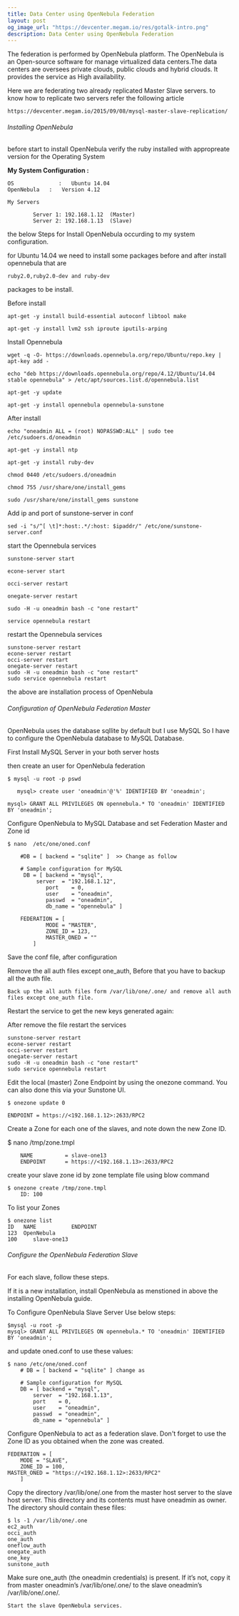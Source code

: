 ```yaml
---
title: Data Center using OpenNebula Federation
layout: post
og_image_url: "https://devcenter.megam.io/res/gotalk-intro.png"
description: Data Center using OpenNebula Federation
---
```


The federation is performed by OpenNebula platform. The OpenNebula is an Open-source software for manage virtualized data centers.The data centers are oversees private clouds, public clouds and hybrid clouds. It provides the service as High availability.

Here we are federating two already replicated Master Slave servers. to know how to replicate two servers refer the following article

    https://devcenter.megam.io/2015/09/08/mysql-master-slave-replication/


###### Installing OpenNebula

before start to install OpenNebula verify the ruby installed with appropreate version for the Operating System

**My System Configuration :**

	OS 				: 	Ubuntu 14.04
    OpenNebula 	 :	 Version 4.12

    My Servers

    		Server 1: 192.168.1.12  (Master)
            Server 2: 192.168.1.13  (Slave)

the below Steps for Install OpenNebula occurding to my system configuration.

for Ubuntu 14.04 we need to install some packages before and after install opennebula that are

	ruby2.0,ruby2.0-dev and ruby-dev

 packages to be install.

Before install

	apt-get -y install build-essential autoconf libtool make

	apt-get -y install lvm2 ssh iproute iputils-arping


Install Opennebula

	wget -q -O- https://downloads.opennebula.org/repo/Ubuntu/repo.key | apt-key add -

	echo "deb https://downloads.opennebula.org/repo/4.12/Ubuntu/14.04 stable opennebula" > /etc/apt/sources.list.d/opennebula.list

	apt-get -y update

	apt-get -y install opennebula opennebula-sunstone


After install

	echo "oneadmin ALL = (root) NOPASSWD:ALL" | sudo tee /etc/sudoers.d/oneadmin

	apt-get -y install ntp

	apt-get -y install ruby-dev

	chmod 0440 /etc/sudoers.d/oneadmin

	chmod 755 /usr/share/one/install_gems

    sudo /usr/share/one/install_gems sunstone

Add ip and port of sunstone-server in conf

    sed -i "s/^[ \t]*:host:.*/:host: $ipaddr/" /etc/one/sunstone-server.conf

start the Opennebula services

	sunstone-server start  

	econe-server start

	occi-server restart

	onegate-server restart

	sudo -H -u oneadmin bash -c "one restart"

	service opennebula restart

restart the Opennebula services

	sunstone-server restart
	econe-server restart
	occi-server restart
	onegate-server restart
	sudo -H -u oneadmin bash -c "one restart"
	sudo service opennebula restart

the above are installation process of OpenNebula


###### Configuration of OpenNebula Federation Master

OpenNebula uses the database sqllite by default but I use MySQL So I have to configure the OpenNebula database to MySQL Database.

First Install MySQL Server in your both server hosts

then create an user for OpenNebula federation

	$ mysql -u root -p pswd

       mysql> create user 'oneadmin'@'%' IDENTIFIED BY 'oneadmin';

   	mysql> GRANT ALL PRIVILEGES ON opennebula.* TO 'oneadmin' IDENTIFIED BY 'oneadmin';

Configure OpenNebula to MySQL Database and set Federation Master and Zone id

	$ nano  /etc/one/oned.conf

		#DB = [ backend = "sqlite" ]  >> Change as follow

		# Sample configuration for MySQL
		 DB = [ backend = "mysql",
   		     server  = "192.168.1.12",
    		    port    = 0,
        		user    = "oneadmin",
        		passwd  = "oneadmin",
        		db_name = "opennebula" ]

		FEDERATION = [
    			MODE = "MASTER",
    			ZONE_ID = 123,
    			MASTER_ONED = ""
			]

Save the conf file, after configuration

Remove the all auth files except one_auth, Before that you have to backup all the auth file.

	Back up the all auth files form /var/lib/one/.one/ and remove all auth files except one_auth file.


Restart the service to get the new keys generated again:

 After remove the file restart the services

    sunstone-server restart
	econe-server restart
	occi-server restart
	onegate-server restart
	sudo -H -u oneadmin bash -c "one restart"
	sudo service opennebula restart

Edit the local (master) Zone Endpoint by using the onezone command. You can also done this via your Sunstone UI.


	$ onezone update 0

    ENDPOINT = https://<192.168.1.12>:2633/RPC2

Create a Zone for each one of the slaves, and note down the new Zone ID.

$ nano /tmp/zone.tmpl

        NAME          = slave-one13
		ENDPOINT 	  = https://<192.168.1.13>:2633/RPC2

create your slave zone id by zone template file using blow command

    $ onezone create /tmp/zone.tmpl  
   		ID: 100

To list your Zones


   	$ onezone list
    ID 	 NAME  		    ENDPOINT
    123	 OpenNebula  
    100     slave-one13

###### Configure the OpenNebula Federation Slave

For each slave, follow these steps.

If it is a new installation, install OpenNebula as menstioned in above the installing OpenNebula guide.

To Configure OpenNebula Slave Server Use below steps:

	$mysql -u root -p
	mysql> GRANT ALL PRIVILEGES ON opennebula.* TO 'oneadmin' IDENTIFIED BY 'oneadmin';

and update oned.conf to use these values:

    $ nano /etc/one/oned.conf
		# DB = [ backend = "sqlite" ] change as

		# Sample configuration for MySQL
 		DB = [ backend = "mysql",
        	server  = "192.168.1.13",
        	port    = 0,
        	user    = "oneadmin",
        	passwd  = "oneadmin",
        	db_name = "opennebula" ]

Configure OpenNebula to act as a federation slave. Don't forget to use the Zone ID as you obtained when the zone was created.

	FEDERATION = [
    	MODE = "SLAVE",
    	ZONE_ID = 100,
    MASTER_ONED = "https://<192.168.1.12>:2633/RPC2"
		]

Copy the directory /var/lib/one/.one from the master host server to the slave host server. This directory and its contents must have oneadmin as owner. The directory should contain these files:

    $ ls -1 /var/lib/one/.one
	ec2_auth
    occi_auth
	one_auth
	oneflow_auth
	onegate_auth
    one_key
	sunstone_auth

Make sure one_auth (the oneadmin credentials) is present. If it’s not, copy it from master oneadmin’s /var/lib/one/.one/ to the slave oneadmin’s /var/lib/one/.one/.

	Start the slave OpenNebula services.
